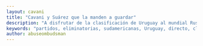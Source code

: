 ```yaml
---
layout: cavani
title: "Cavani y Suárez que la manden a guardar"
description: "A disfrutar de la clasificación de Uruguay al mundial Rusia 2018"
keywords: "partidos, eliminatorias, sudamericanas, Uruguay, directo, clasificación."
author: abuseombudsman
---
```


